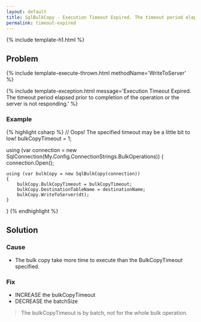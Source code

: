 ```yaml
---
layout: default
title: SqlBulkCopy - Execution Timeout Expired. The timeout period elapsed prior to completion of the operation or the server is not responding.
permalink: timeout-expired
---
```


{% include template-h1.html %}

## Problem

{% include template-execute-thrown.html methodName='WriteToServer' %}

{% include template-exception.html message='Execution Timeout Expired. The timeout period elapsed prior to completion of the operation or the server is not responding.' %}

### Example
{% highlight csharp %}
// Oops! The specified timeout may be a little bit to low!
bulkCopyTimeout = 1;

using (var connection = new SqlConnection(My.Config.ConnectionStrings.BulkOperations))
{
    connection.Open();

    using (var bulkCopy = new SqlBulkCopy(connection))
    {
        bulkCopy.BulkCopyTimeout = bulkCopyTimeout;
        bulkCopy.DestinationTableName = destinationName;
        bulkCopy.WriteToServer(dt);
    }
}
{% endhighlight %}

## Solution

### Cause

- The bulk copy take more time to execute than the BulkCopyTimeout specified.

### Fix

- INCREASE the bulkCopyTimeout
- DECREASE the batchSize

> The bulkCopyTimeout is by batch, not for the whole bulk operation.
